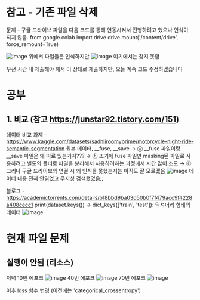 # 참고 - 기존 파일 삭제
문제 - 구글 드라이브 파일을 다음 코드를 통해 연동시켜서 진행하려고 했으나 인식이 되지 않음.
from google.colab import drive
drive.mount('/content/drive', force_remount=True) 

![image](https://github.com/Garlic-Ryu/Main_RS/assets/112372749/7be165d6-e790-467a-b3ab-23ea49bd5f8a)
위에서 파일들은 인식하지만
![image](https://github.com/Garlic-Ryu/Main_RS/assets/112372749/c6979407-2f6b-4da6-95a6-2cae87c440db)
여기에서는 찾지 못함

우선 시간 내 제출해야 해서 이 상태로 제출하지만, 오늘 계속 코드 수정하겠습니다

# 공부
## 1. 비교 (참고 https://junstar92.tistory.com/151)

데이터 비교 
과제 - https://www.kaggle.com/datasets/sadhliroomyprime/motorcycle-night-ride-semantic-segmentation
원본 데이터, __fuse, __save 
→ ⓐ __fuse 파일이랑 __save 파일은 왜 따로 있는거지???
→ ⓑ 초기에 fuse 파일만 masking된 파일로 사용하려고 별도의 폴더로 파일을 분리해서 사용하려하는 과정에서 시간 많이 소모
→ ⓒ 그러나 구글 드라이브와 연결 시 왜 인식을 못했는지는 아직도 잘 모르겠음
![image](https://github.com/Garlic-Ryu/Main_RS/assets/112372749/8253c10e-15a8-4ff8-ae60-6a3483f4057b)
데이터 내용 전혀 안읽었고 무지성 검색했었음;;


블로그 - https://academictorrents.com/details/b18bbd9ba03d50b0f7f479acc9f4228a408cecc1
print(dataset.keys())
-> dict_keys(['train', 'test']): 딕셔너리 형태의 데이터
![image](https://github.com/Garlic-Ryu/Main_RS/assets/112372749/049211d5-539d-4253-b959-a620ddf20751)

# 현재 파일 문제
실행이 안됨 (리소스)
--------------------------------------------
저녁
10번 에포크
![image](https://github.com/Garlic-Ryu/Main_RS/assets/112372749/483faf15-03a7-4d5f-b81d-0eae617594ea)
40번 에포크
![image](https://github.com/Garlic-Ryu/Main_RS/assets/112372749/c7170967-0ab3-40e6-ba34-18ee5ddae4e2)
70번 에포크
![image](https://github.com/Garlic-Ryu/Main_RS/assets/112372749/21b6d123-fc75-47d6-bc21-3822cd8b9a0c)

이후 loss 함수 변경 (이전에는 'categorical_crossentropy')
